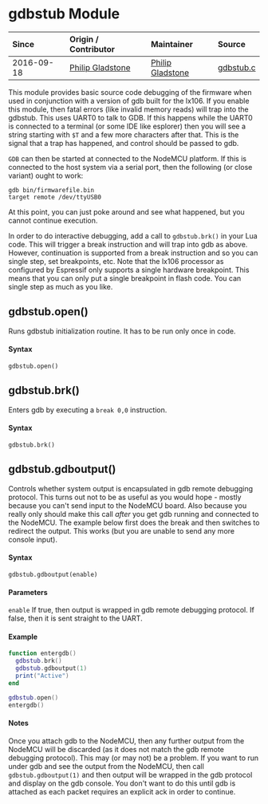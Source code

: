 # gdbstub Module
| Since  | Origin / Contributor  | Maintainer  | Source  |
| :----- | :-------------------- | :---------- | :------ |
| 2016-09-18 | [Philip Gladstone](https://github.com/pjsg) | [Philip Gladstone](https://github.com/pjsg) | [gdbstub.c](../../app/modules/gdbstub.c)|

This module provides basic source code debugging of the firmware when used in conjunction with a version of gdb built for the lx106. If you enable this module, then fatal errors (like invalid memory reads) will trap into the gdbstub. This uses UART0 to talk to GDB. If this happens while the UART0 is connected to a terminal (or some IDE like esplorer) then you will see a string starting with `$T` and a few more characters after that. This is the signal that a trap has happened, and control should be passed to gdb.

`GDB` can then be started at connected to the NodeMCU platform. If this is connected to the host system via a serial port, then the following (or close variant) ought to work:

```
gdb bin/firmwarefile.bin
target remote /dev/ttyUSB0
```

At this point, you can just poke around and see what happened, but you cannot continue execution.

In order to do interactive debugging, add a call to `gdbstub.brk()` in your Lua code. This will trigger a break instruction and will trap into gdb as above. However, continuation is supported from a break instruction and so you can single step, set breakpoints, etc. Note that the lx106 processor as configured by Espressif only supports a single hardware breakpoint. This means that you can only put a single breakpoint in flash code. You can single step as much as you like. 

## gdbstub.open()
Runs gdbstub initialization routine. It has to be run only once in code. 

#### Syntax
`gdbstub.open()`

## gdbstub.brk()
Enters gdb by executing a `break 0,0` instruction.

#### Syntax
`gdbstub.brk()`

## gdbstub.gdboutput()
Controls whether system output is encapsulated in gdb remote debugging protocol. This turns out not to be as useful as you would hope - mostly because you can't send input to the NodeMCU board. Also because you really only should make this call *after* you get gdb running and connected to the NodeMCU. The example below first does the break and then switches to redirect the output. This works (but you are unable to send any more console input). 

#### Syntax
`gdbstub.gdboutput(enable)`

#### Parameters
`enable` If true, then output is wrapped in gdb remote debugging protocol. If false, then it is sent straight to the UART.

#### Example

```lua
function entergdb()
  gdbstub.brk()
  gdbstub.gdboutput(1)
  print("Active")
end

gdbstub.open()
entergdb()
```

#### Notes

Once you attach gdb to the NodeMCU, then any further output from the NodeMCU will be discarded (as it does not match the gdb remote debugging protocol). This may (or may not) be a problem. If you want to run under gdb and see the output from the NodeMCU, then call `gdbstub.gdboutput(1)` and then output will be wrapped in the gdb protocol and display on the gdb console. You don't want to do this until gdb is attached as each packet requires an explicit ack in order to continue.
